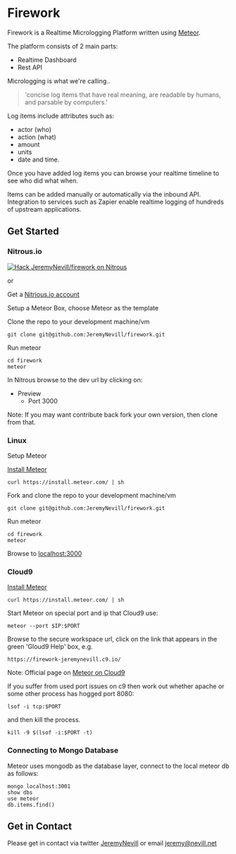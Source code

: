 Firework
========

Firework is a Realtime Micrologging Platform written using [Meteor](https://www.meteor.com).

The platform consists of 2 main parts:

* Realtime Dashboard
* Rest API


Micrologging is what we're calling..

> 'concise log items that have real meaning, are readable by humans, and parsable by computers.'


Log items include attributes such as:

* actor (who)
* action (what)
* amount
* units
* date and time.

Once you have added log items you can browse your realtime timeline to see who did what when.

Items can be added manually or automatically via the inbound API.  
Integration to services such as Zapier enable realtime logging of hundreds of upstream applications.



## Get Started

### Nitrous.io

[![Hack JeremyNevill/firework on Nitrous](https://d3o0mnbgv6k92a.cloudfront.net/assets/hack-l-v1-d464cf470a5da050619f6f247a1017ec.png)](https://www.nitrous.io/hack_button?source=embed&runtime=meteor&repo=JeremyNevill%2Ffirework)

or

Get a [Nitrious.io account](http://nitrous.io)

Setup a Meteor Box, choose Meteor as the template

Clone the repo to your development machine/vm

```
git clone git@github.com:JeremyNevill/firework.git
```
    
Run meteor
```
cd firework
meteor
```

In Nitrous browse to the dev url by clicking on:
* Preview
  * Port 3000

Note: If you may want contribute back fork your own version, then clone from that.


### Linux

Setup Meteor

[Install Meteor](https://www.meteor.com/install)

```
curl https://install.meteor.com/ | sh
```

Fork and clone the repo to your development machine/vm
```
git clone git@github.com:JeremyNevill/firework.git
```

Run meteor
```
cd firework
meteor
```

Browse to [localhost:3000](http://localhost:3000)


### Cloud9

[Install Meteor](https://www.meteor.com/install)

```
curl https://install.meteor.com/ | sh
```

Start Meteor on special port and ip that Cloud9 use:

```
meteor --port $IP:$PORT
```

Browse to the secure workspace url, click on the link that appears in the green 'Gloud9 Help' box, e.g.
```
https://firework-jeremynevill.c9.io/
```

Note: Official page on [Meteor on Cloud9](https://docs.c9.io/frameworks_meteor.html)

If you suffer from used port issues on c9 then work out whether apache or some other process has hogged port 8080:
```
lsof -i tcp:$PORT

```

and then kill the process.
```
kill -9 $(lsof -i:$PORT -t)
```


### Connecting to Mongo Database

Meteor uses mongodb as the database layer, connect to the local meteor db as follows:

```
mongo localhost:3001
show dbs
use meteor
db.items.find()
```



## Get in Contact

Please get in contact via twitter [JeremyNevill](https://twitter.com/JeremyNevill) or
email [jeremy@nevill.net](mailto:jeremy@nevill.net)

